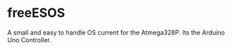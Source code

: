 # freeESOS
A small and easy to handle OS current for the Atmega328P. Its the Arduino Uno Controller.

